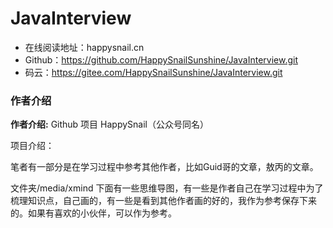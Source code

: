# JavaInterview

- 在线阅读地址：happysnail.cn
- Github：https://github.com/HappySnailSunshine/JavaInterview.git
- 码云：https://gitee.com/HappySnailSunshine/JavaInterview.git

### 作者介绍

**作者介绍:**  Github 项目 HappySnail（公众号同名）



项目介绍：

笔者有一部分是在学习过程中参考其他作者，比如Guid哥的文章，敖丙的文章。

文件夹/media/xmind 下面有一些思维导图，有一些是作者自己在学习过程中为了梳理知识点，自己画的，有一些是看到其他作者画的好的，我作为参考保存下来的。如果有喜欢的小伙伴，可以作为参考。


